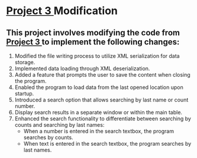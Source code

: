 #  [Project 3 ](../lab3/) Modification

## This project involves modifying the code from [Project 3 ](../lab3/) to implement the following changes:

1. Modified the file writing process to utilize XML serialization for data storage.
2. Implemented data loading through XML deserialization.
3. Added a feature that prompts the user to save the content when closing the program.
4. Enabled the program to load data from the last opened location upon startup.
5. Introduced a search option that allows searching by last name or count number.
6. Display search results in a separate window or within the main table.
7. Enhanced the search functionality to differentiate between searching by counts and searching by last names:
   - When a number is entered in the search textbox, the program searches by counts.
   - When text is entered in the search textbox, the program searches by last names.

